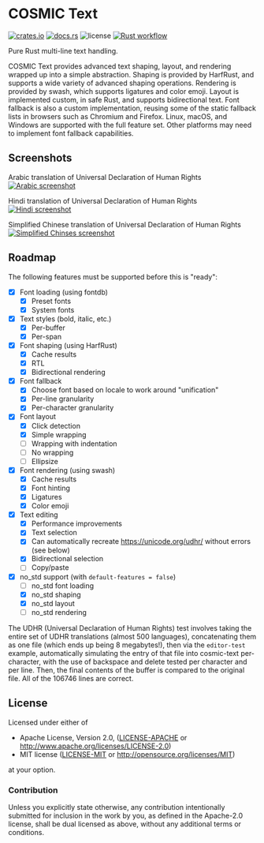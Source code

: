 # COSMIC Text

[![crates.io](https://img.shields.io/crates/v/cosmic-text.svg)](https://crates.io/crates/cosmic-text)
[![docs.rs](https://docs.rs/cosmic-text/badge.svg)](https://docs.rs/cosmic-text)
![license](https://img.shields.io/crates/l/cosmic-text.svg)
[![Rust workflow](https://github.com/pop-os/cosmic-text/workflows/Rust/badge.svg?event=push)](https://github.com/pop-os/cosmic-text/actions)

Pure Rust multi-line text handling.

COSMIC Text provides advanced text shaping, layout, and rendering wrapped up
into a simple abstraction. Shaping is provided by HarfRust, and supports a
wide variety of advanced shaping operations. Rendering is provided by swash,
which supports ligatures and color emoji. Layout is implemented custom, in safe
Rust, and supports bidirectional text. Font fallback is also a custom
implementation, reusing some of the static fallback lists in browsers such as
Chromium and Firefox. Linux, macOS, and Windows are supported with the full
feature set. Other platforms may need to implement font fallback capabilities.

## Screenshots

Arabic translation of Universal Declaration of Human Rights
[![Arabic screenshot](screenshots/arabic.png)](screenshots/arabic.png)

Hindi translation of Universal Declaration of Human Rights
[![Hindi screenshot](screenshots/hindi.png)](screenshots/hindi.png)

Simplified Chinese translation of Universal Declaration of Human Rights
[![Simplified Chinses screenshot](screenshots/chinese-simplified.png)](screenshots/chinese-simplified.png)

## Roadmap

The following features must be supported before this is "ready":

- [x] Font loading (using fontdb)
  - [x] Preset fonts
  - [x] System fonts
- [x] Text styles (bold, italic, etc.)
  - [x] Per-buffer
  - [x] Per-span
- [x] Font shaping (using HarfRust)
  - [x] Cache results
  - [x] RTL
  - [x] Bidirectional rendering
- [x] Font fallback
  - [x] Choose font based on locale to work around "unification"
  - [x] Per-line granularity
  - [x] Per-character granularity
- [x] Font layout
  - [x] Click detection
  - [x] Simple wrapping
  - [ ] Wrapping with indentation
  - [ ] No wrapping
  - [ ] Ellipsize
- [x] Font rendering (using swash)
  - [x] Cache results
  - [x] Font hinting
  - [x] Ligatures
  - [x] Color emoji
- [x] Text editing
    - [x] Performance improvements
    - [x] Text selection
    - [x] Can automatically recreate https://unicode.org/udhr/ without errors (see below)
    - [x] Bidirectional selection
    - [ ] Copy/paste
- [x] no_std support (with `default-features = false`)
    - [ ] no_std font loading
    - [x] no_std shaping
    - [x] no_std layout
    - [ ] no_std rendering

The UDHR (Universal Declaration of Human Rights) test involves taking the entire
set of UDHR translations (almost 500 languages), concatenating them as one file
(which ends up being 8 megabytes!), then via the `editor-test` example,
automatically simulating the entry of that file into cosmic-text per-character,
with the use of backspace and delete tested per character and per line. Then,
the final contents of the buffer is compared to the original file. All of the
106746 lines are correct.

## License

Licensed under either of

 * Apache License, Version 2.0, ([LICENSE-APACHE](LICENSE-APACHE) or
   http://www.apache.org/licenses/LICENSE-2.0)
 * MIT license ([LICENSE-MIT](LICENSE-MIT) or
   http://opensource.org/licenses/MIT)

at your option.

### Contribution

Unless you explicitly state otherwise, any contribution intentionally submitted
for inclusion in the work by you, as defined in the Apache-2.0 license, shall be
dual licensed as above, without any additional terms or conditions.
